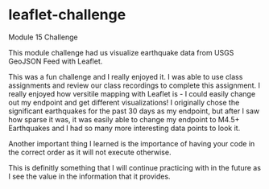 # leaflet-challenge
Module 15 Challenge

This module challenge had us visualize earthquake data from USGS GeoJSON Feed with Leaflet.

This was a fun challenge and I really enjoyed it. I was able to use class assignments and review our class recordings to complete this assignment. I really enjoyed how versitile mapping with Leaflet is - I could easily change out my endpoint and get different visualizations! I originally chose the significant earthquakes for the past 30 days as my endpoint, but after I saw how sparse it was, it was easily able to change my endpoint to M4.5+ Earthquakes and I had so many more interesting data points to look it. 

Another important thing I learned is the importance of having your code in the correct order as it will not execute otherwise.

This is definitly something that I will continue practicing with in the future as I see the value in the information that it provides.
